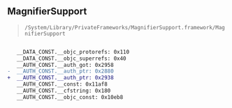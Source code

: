 ## MagnifierSupport

> `/System/Library/PrivateFrameworks/MagnifierSupport.framework/MagnifierSupport`

```diff

   __DATA_CONST.__objc_protorefs: 0x110
   __DATA_CONST.__objc_superrefs: 0x40
   __AUTH_CONST.__auth_got: 0x2958
-  __AUTH_CONST.__auth_ptr: 0x2880
+  __AUTH_CONST.__auth_ptr: 0x2938
   __AUTH_CONST.__const: 0x11af8
   __AUTH_CONST.__cfstring: 0x180
   __AUTH_CONST.__objc_const: 0x10eb8

```
